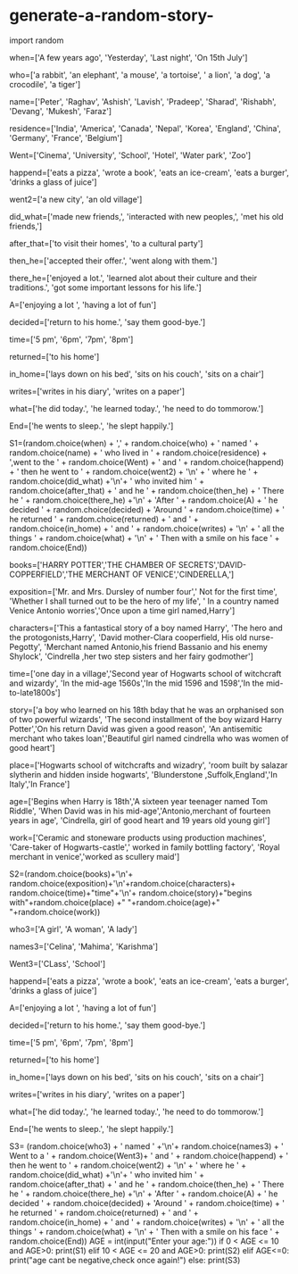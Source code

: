 # generate-a-random-story-
import random

when=['A few years ago', 'Yesterday', 'Last night', 'On 15th July']

who=['a rabbit', 'an elephant', 'a mouse', 'a tortoise', ' a lion', 'a dog', 'a crocodile', 'a tiger']

name=['Peter', 'Raghav', 'Ashish', 'Lavish', 'Pradeep', 'Sharad', 'Rishabh', 'Devang', 'Mukesh', 'Faraz']

residence=['India', 'America', 'Canada', 'Nepal', 'Korea', 'England', 'China', 'Germany', 'France', 'Belgium']

Went=['Cinema', 'University', 'School', 'Hotel', 'Water park', 'Zoo']

happend=['eats a pizza', 'wrote a book', 'eats an ice-cream', 'eats a burger', 'drinks a glass of juice']

went2=['a new city', 'an old village']

did_what=['made new friends,', 'interacted with new peoples,', 'met his old friends,']

after_that=['to visit their homes', 'to a cultural party']

then_he=['accepted their offer.', 'went along with them.']

there_he=['enjoyed a lot.', 'learned  alot about their culture and their traditions.', 'got some important lessons for his life.']

A=['enjoying a lot ', 'having a lot of fun']

decided=['return to his home.', 'say them good-bye.']

time=['5 pm', '6pm', '7pm', '8pm']

returned=['to his home']

in_home=['lays down on his bed', 'sits on his couch', 'sits on a chair']

writes=['writes in his diary', 'writes on a paper']

what=['he did today.', 'he learned today.', 'he need to do tommorow.']

End=['he wents to sleep.', 'he slept happily.']

S1=(random.choice(when) + ',' + random.choice(who) + ' named ' + random.choice(name) + ' who lived in '
      + random.choice(residence) + ',went to the ' + random.choice(Went) + ' and ' + random.choice(happend) +
      ' then he went to ' + random.choice(went2) + '\n' + ' where he ' + random.choice(did_what) +'\n'+
      ' who invited him ' + random.choice(after_that) + ' and he ' + random.choice(then_he)
      + ' There he ' + random.choice(there_he) +'\n' + 'After ' + random.choice(A) + ' he decided ' + random.choice(decided)
      + 'Around ' + random.choice(time) + ' he returned ' + random.choice(returned) + ' and ' + random.choice(in_home)
      + ' and ' + random.choice(writes) + '\n' + ' all the things ' + random.choice(what) + '\n' +
      ' Then with a smile on his face ' + random.choice(End))

books=['HARRY POTTER','THE CHAMBER OF SECRETS','DAVID-COPPERFIELD','THE MERCHANT OF VENICE','CINDERELLA,']

exposition=['Mr. and Mrs. Dursley of number four',' Not for the first time',
            'Whether I shall turned out to be the hero of my life',
            ' In a country named Venice Antonio worries','Once upon a time girl named,Harry']

characters=['This a fantastical story of a boy named Harry',
            'The hero and the protogonists,Harry',
            'David mother-Clara cooperfield, His old nurse-Pegotty',
            'Merchant named Antonio,his friend Bassanio and his enemy Shylock',
            'Cindrella ,her two step sisters and her fairy godmother']

time=['one day in a village','Second year of Hogwarts school of witchcraft and wizardy',
      'In the mid-age 1560s','In the mid 1596 and 1598','In the mid-to-late1800s']

story=['a boy who learned on his 18th bday that he was an orphanised son of two powerful wizards',
       'The second installment of the boy wizard Harry Potter','On his return David was given a good reason',
       'An antisemitic merchant who takes loan','Beautiful girl named cindrella who was women of good heart']

place=['Hogwarts school of witchcrafts and wizadry',
       'room built by salazar slytherin and hidden inside hogwarts',
       'Blunderstone ,Suffolk,England','In Italy','In France']

age=['Begins when Harry is 18th','A sixteen year teenager named Tom Riddle',
     'When David was in his mid-age','Antonio,merchant of fourteen years in age',
     'Cindrella, girl of good heart and 19 years old young girl']

work=['Ceramic and stoneware products using production machines',
      'Care-taker of Hogwarts-castle',' worked in family bottling factory',
      'Royal merchant in venice','worked as scullery maid']

S2=(random.choice(books)+'\n'+ random.choice(exposition)+'\n'+random.choice(characters)+
    random.choice(time)+"time"+'\n'+ random.choice(story)+"begins with"+random.choice(place)
    +" "+random.choice(age)+" "+random.choice(work))

who3=['A girl', 'A woman', 'A lady']

names3=['Celina', 'Mahima', 'Karishma']

Went3=['CLass', 'School']

happend=['eats a pizza', 'wrote a book', 'eats an ice-cream', 'eats a burger', 'drinks a glass of juice']

A=['enjoying a lot ', 'having a lot of fun']

decided=['return to his home.', 'say them good-bye.']

time=['5 pm', '6pm', '7pm', '8pm']

returned=['to his home']

in_home=['lays down on his bed', 'sits on his couch', 'sits on a chair']

writes=['writes in his diary', 'writes on a paper']

what=['he did today.', 'he learned today.', 'he need to do tommorow.']

End=['he wents to sleep.', 'he slept happily.']

S3= (random.choice(who3) + ' named ' +'\n'+ random.choice(names3) + ' Went to a ' + random.choice(Went3)+ ' and ' + random.choice(happend) +
      ' then he went to ' + random.choice(went2) + '\n' + ' where he ' + random.choice(did_what) +'\n'+
      ' who invited him ' + random.choice(after_that) + ' and he ' + random.choice(then_he)
      + ' There he ' + random.choice(there_he) +'\n' + 'After ' + random.choice(A) + ' he decided ' + random.choice(decided)
      + 'Around ' + random.choice(time) + ' he returned ' + random.choice(returned) + ' and ' + random.choice(in_home)
      + ' and ' + random.choice(writes) + '\n' + ' all the things ' + random.choice(what) + '\n' +
      ' Then with a smile on his face ' + random.choice(End))
AGE = int(input("Enter your age:"))
if 0 < AGE <= 10 and AGE>0:
    print(S1)
elif 10 < AGE <= 20 and AGE>0:
    print(S2)
elif AGE<=0:
    print("age cant be negative,check once again!")
else:
    print(S3)
